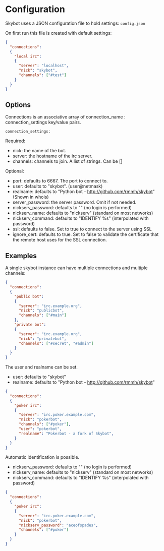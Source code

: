 # Configuration #


Skybot uses a JSON configuration file to hold settings: `config.json`

On first run this file is created with default settings:

```json
{
  "connections":
  {
    "local irc":
    {
      "server": "localhost",
      "nick": "skybot",
      "channels": ["#test"]
    }
  }
}
```


## Options ##

Connections is an associative array of connection_name : connection_settings
key/value pairs.

`connection_settings:`

Required:

* nick: the name of the bot.
* server: the hostname of the irc server.
* channels: channels to join. A list of strings. Can be []

Optional:

* port: defaults to 6667. The port to connect to.
* user: defaults to "skybot". (user@netmask)
* realname: defaults to "Python bot - http://github.com/rmmh/skybot"
  (Shown in whois)
* server_password: the server password. Omit if not needed.
* nickserv_password: defaults to "" (no login is performed)
* nickserv_name: defaults to "nickserv" (standard on most networks)
* nickserv_command: defaults to "IDENTIFY %s" (interpolated with password)
* ssl: defaults to false. Set to true to connect to the server using SSL
* ignore_cert: defaults to true. Set to false to validate the certificate
  that the remote host uses for the SSL connection.


## Examples ##

A single skybot instance can have multiple connections and multiple channels:

```json
{
  "connections":
  {
    "public bot":
    {
      "server": "irc.example.org",
      "nick": "publicbot",
      "channels": ["#main"]
    },
    "private bot":
    {
      "server": "irc.example.org",
      "nick": "privatebot",
      "channels": ["#secret", "#admin"]
    }
  }
}
```

The user and realname can be set.

* user: defaults to "skybot"
* realname: defaults to "Python bot - http://github.com/rmmh/skybot"

```json
{
  "connections":
  {
    "poker irc":
    {
      "server": "irc.poker.example.com",
      "nick": "pokerbot",
      "channels": ["#poker"],
      "user": "pokerbot",
      "realname": "Pokerbot - a fork of Skybot",
    }
  }
}
```

Automatic identification is possible.

* nickserv_password: defaults to "" (no login is performed)
* nickserv_name: defaults to "nickserv" (standard on most networks)
* nickserv_command: defaults to "IDENTIFY %s" (interpolated with password)

```json
{
  "connections":
  {
    "poker irc":
    {
      "server": "irc.poker.example.com",
      "nick": "pokerbot",
      "nickserv_password": "aceofspades",
      "channels": ["#poker"]
    }
  }
}
```
